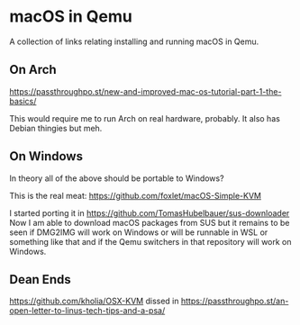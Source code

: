 # macOS in Qemu

A collection of links relating installing and running macOS in Qemu.

## On Arch

https://passthroughpo.st/new-and-improved-mac-os-tutorial-part-1-the-basics/

This would require me to run Arch on real hardware, probably.
It also has Debian thingies but meh.

## On Windows

In theory all of the above should be portable to Windows?

This is the real meat: https://github.com/foxlet/macOS-Simple-KVM

I started porting it in https://github.com/TomasHubelbauer/sus-downloader
Now I am able to download macOS packages from SUS but it remains to be seen if DMG2IMG will work on Windows
or will be runnable in WSL or something like that and if the Qemu switchers in that repository will work on
Windows.

## Dean Ends

https://github.com/kholia/OSX-KVM dissed in https://passthroughpo.st/an-open-letter-to-linus-tech-tips-and-a-psa/
